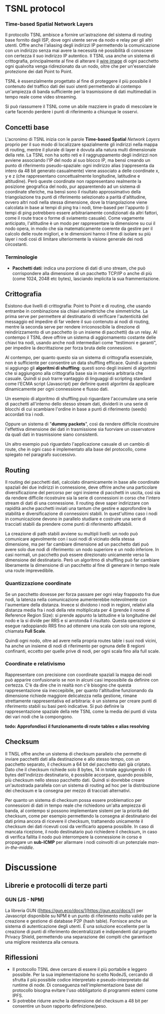 # TSNL protocol
### **Time-based Spatial Network Layers**

Il protocollo TSNL ambisce a fornire un'astrazione del sistema di routing base fornito dagli ISP, dove ogni utente serve da nodo e relay per gli altri utenti. Offre anche l'aliasing degli indirizzi IP permettendo la comunicazione con un indirizzo senza mai avere la necessità nè possibilità di conoscere con certezza il suo indirizzo IP autentico. Il TSNL usa anche un sistema di crittografia, principalmente al fine di alterare il [wire image](https://en.wikipedia.org/wiki/Wire_data) di ogni pacchetto ogni qualvolta venga ridirezionato da un nodo, oltre che per un'essenziale protezione dei dati Point to Point. 

TSNL è essenzialmente progettato al fine di proteggere il più possibile il contenuto del traffico dati dei suoi utenti permettendo al contempo un'ampiezza di banda sufficiente per la trasmissione di dati multimediali in tempo reale come video streaming. 

Si può riassumere il TSNL come un abile mazziere in grado di mescolare le carte facendo perdere i punti di riferimento a chiunque le osservi.

## Concetti base
L'acronimo di TSNL inizia con le parole **Time-based Spatial** *Network Layers* proprio per il suo modo di localizzare spazialmente gli indirizzi nella mappa di routing, mentre il plurale di layer è dovuta alla natura multi dimensionale della rete. La TSNL non ha sotto reti e il raggruppamento degli indirizzi non avviene associando l'IP del nodo al suo blocco IP, ma bensì creando un punto di riferimento pseudo-spaziale: ogni indirizzo alias (rappresenta da intero da 48 bit generato casualmente) viene associato a delle coordinate x, y e z (che rappresentano concettualmente longitudine, latitudine e altitudine). Però queste coordinate non rappresentano realmente la posizione geografica del nodo, pur apparentendo ad un sistema di coordinate sferiche, ma bensì sono il risultato approssimativo della triangolazione tra punti di riferimento selezionato a parità d'altitudine, ovvero altri nodi nella stessa dimensione, dove la triangolazione viene calcolata in base ai tempi di ping tra i nodi, time-based per l'appunto (i tempi di ping potrebbero essere arbitrariamente condizionati da altri fattori, come il route trace o forme di sviamento casuale). Come vagamente anticipato, l'altitudine è un modo per rappresentare la dimensione su cui il nodo opera, in modo che sia matematicamente coerente da gestire per il calcolo delle route migliori, e le dimensioni hanno il fine di isolare su più layer i nodi così di limitare ulteriormente la visione generale dei nodi circostanti. 

### Terminologie
- **Pacchetti dati**: indica una porzione di dati di uno stream, che può corrispondere alla dimensione di un pacchetto TCP/IP o anche di più (come 1024, 2048 etc bytes), lasciando implicita la sua frammentazione.

## Crittografia
Esistono due livelli di crittografia: Point to Point e di routing, che usando entrambe in combinazione sia chiavi asimettriche che simmetriche. La prima serve per permettere al destinatario di verificare l'autenticità del messaggio ed impedire di far vedere il suo contenuto ai nodi di routing, mentre la seconda serve per rendere irriconoscibile la direzione di reindirizzamento di un pacchetto (o un insieme di pacchetti) da un relay. Al contempo il TSNL deve offrire un sistema di aggiornamento costante delle chiavi tra nodi, usando anche nodi intermediari come "testimoni e garanti", per impedire la decrittazione per forza bruta delle connessioni.

Al contempo, per quanto questo sia un sistema di crittografia essenziale, non è sufficiente per consentire un data shuffling efficace. Quindi a questo si aggiungo gli **algoritmi di shuffling**: questi sono degli insiemi di algoritmi che si aggiungono alla crittografia base sia in maniera arbitraria che casuale. Quindi si può trarre vantaggio di linguaggi di scripting standard come l'ECMA script (Javascript) per definire questi algoritmi da applicare dinamicamente per ogni connessione e flusso dati. 

Un esempio di algoritmo di shuffling può riguardare l'accumulare una serie di pacchetti all'interno dello stesso stream dati, dividerli in una serie di blocchi di cui scambiare l'ordine in base a punti di riferimento (seeds) accordati tra i nodi.

Oppure un sistema di "**dummy packets**", così da rendere difficile ricostruire l'effettiva dimensione dei dati in trasmissione sia fuorviare un osservatore da quali dati in trasmissione siano consistenti.

Un altro esempio può riguardato l'applicazione casuale di un cambio di route, che in ogni caso è implementato alla base del protocollo, come spiegato nel paragrafo successivo.

## Routing
Il routing dei pacchetti dati, calcolato dinamicamente in base alle coordinate spaziali dei due indirizzi in connessione, deve offrire anche una particolare diversificazione del percorso per ogni insieme di pacchetti in uscita, così sia da rendere difficile ricostruire sia la serie di connessioni in corso che l'intero stream di dati di una connessione. Il routing deve saper indirizzare con rapidità anche pacchetti inviati una tantum che gestire e approfondire la stabilità e diversificazione di connessioni stabili. In quest'ultimo caso i nodi in comunicazione devono in parallelo studiare e costruire una serie di tracciati stabili da prendere come punti di riferimento affidabili.

La creazione di path stabili avviene su multipli livelli: un nodo può comunicare agevolmente con i suoi nodi di vicinato della stessa dimensione, ma per far cambiare dimensione ad un pacchetto dati può avere solo due nodi di riferimento: un nodo superiore e un nodo inferiore. In casi normali, un pacchetto può essere direzionato unicamente verso la dimensione del destinatario. Però un algoritmo di shuffling può far cambiare liberamente la dimensione di un pacchetto al fine di generare in tempo reale una route imprevedibile. 

### Quantizzazione coordinate
Se un pacchetto dovesse per forza passare per ogni relay frapposto fra due nodi, la latenza nella comunicazione aumenterebbe notevolmente con l'aumentare della distanza. Invece si dividono i nodi in regioni, relativi alla distanza media fra i nodi della rete moltiplicata per 4 (prende il nome di Reference Region Size): si prende appunto la latitudine e la longitudine del nodo e la si divide per RRS e si arrotonda il risultato. Questa operazione si esegue radoppiando RRS fino ad ottenere una scala con solo una regione, chiamata **Full Scale**. 

Quindi ogni nodo, oltre ad avere nella propria routes table i suoi nodi vicini, ha anche un insieme di nodi di riferimento per ognuna delle 8 regioni confinanti, eccetto per quelle prive di nodi, per ogni scala fino alla full scale. 

### Coordinate e relativismo
Rappresentare con precisione con coordinate spaziali la mappa dei nodi può apparire confusionario se non in alcuni casi impossibile da definire con certezza. C'è da dire che in realtà non c'è bisogno che questa rappresentazione sia ineccepibile, per quanto l'altitudine funzionando da dimensione richiede maggiore delicatezza nella gestione, rimane strettamente rappresentativa ed arbitraria: è un sistema per creare punti di riferimento stabili su basi però indicative. Si può definire la rappresentazione spaziale della rete TSNL come la media dei punti di vista dei vari nodi che la compongono.

**todo: Approfondisci il funzionamento di route tables e alias resolving**

## Checksum
Il TNSL offre anche un sistema di checksum parallelo che permette di inviare pacchetti dati alla destinazione e allo stesso tempo, con un pacchetto separato, il checksum a 64 bit del pacchetto dati già criptato. Dato che il checksum richiede solo 8 bytes, 14 in totale aggiungendo i 6 bytes dell'indirizzo destinatario, è possibile accorpare, quando possibile, più checksum nello stesso pacchetto dati. Quindi si dovrebbe creare un'autostrada parallela con un sistema di routing ad hoc per la distribuzione dei checksum e la consegna per mezzo di tracciati alternativi. 

Per quanto un sistema di checksum possa essere problematico per connessioni di dati in tempo reale che richiedono un'alta ampiezza di banda, al contempo si possono implementare sistemi per la priorità del checksum, come per esempio permettendo la consegna al destinatario dei dati prima ancora di ricevere il checksum, trattanendo unicamente il checksum dei dati ricevuti così da verificarlo appena possibile. In caso di mancata ricezione, il nodo destinatario può richiedere il checksum, in caso di verifica fallita il nodo può interrompere la connessione in corso e propagare un **sub-ICMP** per allarmare i nodi coinvolti di un potenziale *man-in-the-middle*.

# Discussione

## Librerie e protocolli di terze parti

### GUN (JS - NPM)
La libreria GUN ([https://gun.eco/docs/](https://gun.eco/docs/)) per Javascript disponibile su NPM è un punto di riferimento molto valido per la creazione e gestione di database P2P (hash table). Fornisce anche un sistema di autenticazione degli utenti. È una soluzione eccellente per la creazione di punti di riferimento decentralizzati e indipendenti dal progetto Privacy Shield, permettendo una separazione dei compiti che garantisce una migliore resistenza alla censura.

## Riflessioni
- Il protocollo TSNL deve cercare di essere il più portabile e leggero possibile. Per la sua implementazione ho scelto NodeJS, cercando di sfrutta il più possibile codice interpretato e pseudo-interpretato dal runtime di node. Di conseguenza nell'implementazione base del protocollo bisogna evitare l'uso obbligatorio di programmi esterni come IPFS.
- Si potrebbe ridurre anche la dimensione del checksum a 48 bit per consentire un buon rapporto definizione/peso.